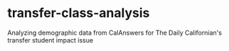 # transfer-class-analysis
Analyzing demographic data from CalAnswers for The Daily Californian's transfer student impact issue
